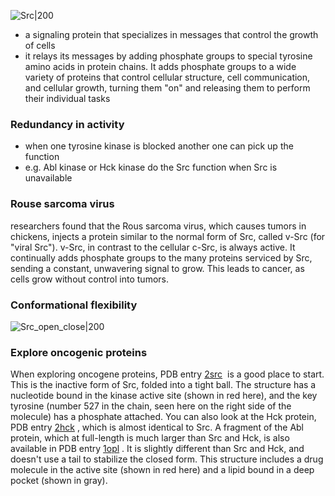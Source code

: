 ![Src|200](https://cdn.rcsb.org/pdb101/motm/43/2src.gif)
* a signaling protein that specializes in messages that control the growth of cells
* it relays its messages by adding phosphate groups to special tyrosine amino acids in protein chains. It adds phosphate groups to a wide variety of proteins that control cellular structure, cell communication, and cellular growth, turning them "on" and releasing them to perform their individual tasks

### Redundancy in activity
* when one tyrosine kinase is blocked another one can pick up the function
* e.g. Abl kinase or Hck kinase do the Src function when Src is unavailable


### Rouse sarcoma virus
researchers found that the Rous sarcoma virus, which causes tumors in chickens, injects a protein similar to the normal form of Src, called v-Src (for "viral Src"). v-Src, in contrast to the cellular c-Src, is always active. It continually adds phosphate groups to the many proteins serviced by Src, sending a constant, unwavering signal to grow. This leads to cancer, as cells grow without control into tumors.

### Conformational flexibility
![Src_open_close|200](https://cdn.rcsb.org/pdb101/motm/43/2src-mechanism.gif)

### Explore oncogenic proteins
When exploring oncogene proteins, PDB entry [2src](http://www.rcsb.org/pdb/explore/explore.do?structureId=2src)  is a good place to start. This is the inactive form of Src, folded into a tight ball. The structure has a nucleotide bound in the kinase active site (shown in red here), and the key tyrosine (number 527 in the chain, seen here on the right side of the molecule) has a phosphate attached. You can also look at the Hck protein, PDB entry [2hck](http://www.rcsb.org/pdb/explore/explore.do?structureId=2hck) , which is almost identical to Src. A fragment of the Abl protein, which at full-length is much larger than Src and Hck, is also available in PDB entry [1opl](http://www.rcsb.org/pdb/explore/explore.do?structureId=1opl) . It is slightly different than Src and Hck, and doesn't use a tail to stabilize the closed form. This structure includes a drug molecule in the active site (shown in red here) and a lipid bound in a deep pocket (shown in gray).